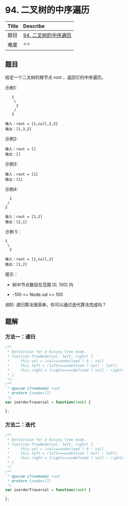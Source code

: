 # 94. 二叉树的中序遍历

| Title | Describe                                                                                 |
| :---- | :--------------------------------------------------------------------------------------- |
| 题目  | [94. 二叉树的中序遍历](https://leetcode-cn.com/problems/binary-tree-inorder-traversal/) |
| 难度  | ⭐⭐                                                                                     |

## 题目

给定一个二叉树的根节点 root ，返回它的中序遍历。

示例1:

```
   1
    \
     2
    /
   3
```

```
输入：root = [1,null,2,3]
输出：[1,3,2]
```

示例2:

```
输入：root = []
输出：[]
```

示例3:

```
输入：root = [1]
输出：[1]
```

示例4:

```
  1
 /
2
```

```
输入：root = [1,2]
输出：[2,1]
```

示例 5：


```
1
 \
  2
```

```
输入：root = [1,null,2]
输出：[1,2]
```

提示：

- 树中节点数目在范围 [0, 100] 内

- -100 <= Node.val <= 100

进阶: 递归算法很简单，你可以通过迭代算法完成吗？

## 题解

### 方法一：递归

```javascript
/**
 * Definition for a binary tree node.
 * function TreeNode(val, left, right) {
 *     this.val = (val===undefined ? 0 : val)
 *     this.left = (left===undefined ? null : left)
 *     this.right = (right===undefined ? null : right)
 * }
 */
/**
 * @param {TreeNode} root
 * @return {number[]}
 */
var inorderTraversal = function(root) {

};
```

### 方法二：迭代

```js
/**
 * Definition for a binary tree node.
 * function TreeNode(val, left, right) {
 *     this.val = (val===undefined ? 0 : val)
 *     this.left = (left===undefined ? null : left)
 *     this.right = (right===undefined ? null : right)
 * }
 */
/**
 * @param {TreeNode} root
 * @return {number[]}
 */
var inorderTraversal = function(root) {

};
```
